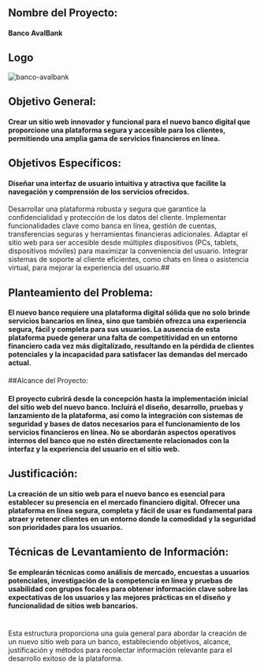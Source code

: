 ## Nombre del Proyecto: 
#### Banco AvalBank

## Logo
![banco-avalbank](https://github.com/discoduro/Enginers-Solutions-S.A.S/assets/88217127/7b338b11-d159-4785-a70a-00de35f6a274)

## Objetivo General:
#### Crear un sitio web innovador y funcional para el nuevo banco digital que proporcione una plataforma segura y accesible para los clientes, permitiendo una amplia gama de servicios financieros en línea.

## Objetivos Específicos:
#### Diseñar una interfaz de usuario intuitiva y atractiva que facilite la navegación y comprensión de los servicios ofrecidos.
Desarrollar una plataforma robusta y segura que garantice la confidencialidad y protección de los datos del cliente.
Implementar funcionalidades clave como banca en línea, gestión de cuentas, transferencias seguras y herramientas financieras adicionales.
Adaptar el sitio web para ser accesible desde múltiples dispositivos (PCs, tablets, dispositivos móviles) para maximizar la conveniencia del usuario.
Integrar sistemas de soporte al cliente eficientes, como chats en línea o asistencia virtual, para mejorar la experiencia del usuario.##

## Planteamiento del Problema:
#### El nuevo banco requiere una plataforma digital sólida que no solo brinde servicios bancarios en línea, sino que también ofrezca una experiencia segura, fácil y completa para sus usuarios. La ausencia de esta plataforma puede generar una falta de competitividad en un entorno financiero cada vez más digitalizado, resultando en la pérdida de clientes potenciales y la incapacidad para satisfacer las demandas del mercado actual.

##Alcance del Proyecto:
#### El proyecto cubrirá desde la concepción hasta la implementación inicial del sitio web del nuevo banco. Incluirá el diseño, desarrollo, pruebas y lanzamiento de la plataforma, así como la integración con sistemas de seguridad y bases de datos necesarios para el funcionamiento de los servicios financieros en línea. No se abordarán aspectos operativos internos del banco que no estén directamente relacionados con la interfaz y la experiencia del usuario en el sitio web.

## Justificación:
#### La creación de un sitio web para el nuevo banco es esencial para establecer su presencia en el mercado financiero digital. Ofrecer una plataforma en línea segura, completa y fácil de usar es fundamental para atraer y retener clientes en un entorno donde la comodidad y la seguridad son prioridades para los usuarios.

## Técnicas de Levantamiento de Información:
#### Se emplearán técnicas como análisis de mercado, encuestas a usuarios potenciales, investigación de la competencia en línea y pruebas de usabilidad con grupos focales para obtener información clave sobre las expectativas de los usuarios y las mejores prácticas en el diseño y funcionalidad de sitios web bancarios.
#
Esta estructura proporciona una guía general para abordar la creación de un nuevo sitio web para un banco, estableciendo objetivos, alcance, justificación y métodos para recolectar información relevante para el desarrollo exitoso de la plataforma.
